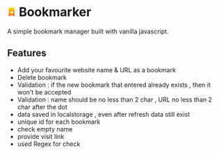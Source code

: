 

# <img src="img/logo.jpg" style="width:20px; height:20px;"> Bookmarker
A simple bookmark manager built with vanilla javascript.
## Features
- Add your favourite website name & URL as a bookmark
- Delete bookmark
- Validation : if the new bookmark that entered already exists , then it won't be accepted
- Validation : name should be no less than 2 char , URL no less than 2 char after the dot
- data saved in localstorage , even after refresh data still exist 
- unique id for each bookmark
- check empty name 
- provide visit link 
- used Regex for check
